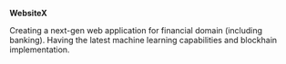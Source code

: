**WebsiteX**

Creating a next-gen web application for financial domain (including banking). Having the latest machine learning capabilities 
and blockhain implementation.

